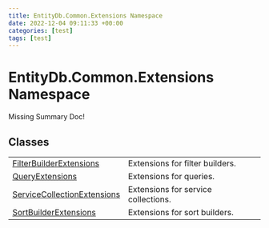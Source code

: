 ```yaml
---
title: EntityDb.Common.Extensions Namespace
date: 2022-12-04 09:11:33 +00:00
categories: [test]
tags: [test]
---
```


# EntityDb.Common.Extensions Namespace
Missing Summary Doc!
## Classes
<table><tr><td><a href='dotnet-entitydb-common-extensions-filterbuilderextensions'>FilterBuilderExtensions</a></td><td>
Extensions for filter builders.
</td></tr><tr><td><a href='dotnet-entitydb-common-extensions-queryextensions'>QueryExtensions</a></td><td>
Extensions for queries.
</td></tr><tr><td><a href='dotnet-entitydb-common-extensions-servicecollectionextensions'>ServiceCollectionExtensions</a></td><td>
Extensions for service collections.
</td></tr><tr><td><a href='dotnet-entitydb-common-extensions-sortbuilderextensions'>SortBuilderExtensions</a></td><td>
Extensions for sort builders.
</td></tr></table>
